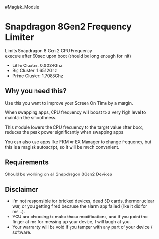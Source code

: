#Magisk_Module 

# Snapdragon 8Gen2 Frequency Limiter
Limits Snapdragon 8 Gen 2 CPU Frequency\
execute after 90sec upon boot (should be long enough for init)
- Little Cluster: 0.9024Ghz
- Big Cluster: 1.6512Ghz
- Prime Cluster: 1.7088Ghz

## Why you need this?
Use this you want to improve your Screen On Time by a margin.

When swapping apps, CPU frequency will boost to a very high level to maintain the smoothness.

This module lowers the CPU frequency to the target value after boot, reduces the peak power significantly when swapping apps.

You can also use apps like FKM or EX Manager to change frequency, but this is a magisk autoscript, so it will be much convenient.

## Requirements
Should be working on all Snapdragon 8Gen2 Devices

## Disclaimer
* I'm not responsible for bricked devices, dead SD cards, thermonuclear war, or you getting fired because the alarm app failed (like it did for me...).
* YOU are choosing to make these modifications, and if you point the finger at me for messing up your device, I will laugh at you.
* Your warranty will be void if you tamper with any part of your device / software.
